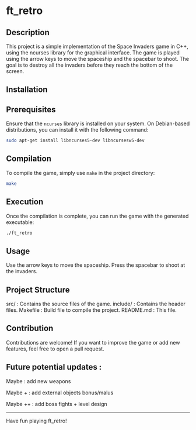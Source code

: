 # ft_retro

## Description

This project is a simple implementation of the Space Invaders game in C++, using the ncurses library for the graphical interface. The game is played using the arrow keys to move the spaceship and the spacebar to shoot. The goal is to destroy all the invaders before they reach the bottom of the screen.

## Installation

## Prerequisites

Ensure that the `ncurses` library is installed on your system. On Debian-based distributions, you can install it with the following command:

```sh
sudo apt-get install libncurses5-dev libncursesw5-dev
```

## Compilation

To compile the game, simply use `make` in the project directory:

```sh
make
```

## Execution

Once the compilation is complete, you can run the game with the generated executable:

```sh
./ft_retro
```

## Usage

Use the arrow keys to move the spaceship.
Press the spacebar to shoot at the invaders.

## Project Structure

src/ : Contains the source files of the game.
include/ : Contains the header files.
Makefile : Build file to compile the project.
README.md : This file.


## Contribution

Contributions are welcome! If you want to improve the game or add new features, feel free to open a pull request.


## Future potential updates :

Maybe : add new weapons

Maybe + : add external objects bonus/malus

Maybe ++ : add boss fights + level design

---
Have fun playing ft_retro!

